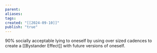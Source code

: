 ```yaml
---
parent: 
aliases: 
tags: 
created: "[[2024-09-10]]"
publish: "true"
---
```

90% socially acceptable lying to oneself by using over sized cadences to create a [[Bystander Effect]] with future versions of oneself.